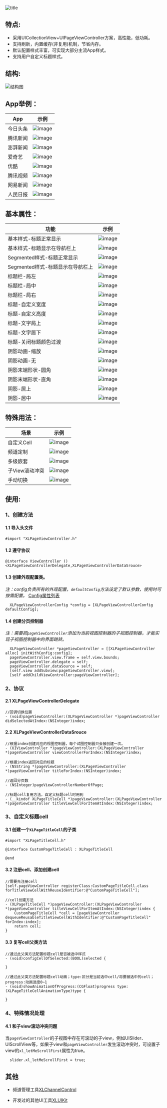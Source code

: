 ![title](https://github.com/mengxianliang/XLPageViewController/blob/master/Images/Image/title.png)

## 特点:

* 采用UICollectionView+UIPageViewController方案，高性能，低功耗。
* 支持刷新，内置缓存(非复用)机制，节省内存。
* 默认配置样式丰富，可实现大部分主流App样式。
* 支持用户自定义标题样式。

## 结构:

![结构图](https://github.com/mengxianliang/XLPageViewController/blob/master/Images/Image/structure.png)

## App举例：

| App | 示例 | 
| ---- | ---- | 
|今日头条|![image](https://github.com/mengxianliang/XLPageViewController/blob/master/Images/Gif/1-1.gif)|
|腾讯新闻|![image](https://github.com/mengxianliang/XLPageViewController/blob/master/Images/Gif/1-2.gif)|
|澎湃新闻|![image](https://github.com/mengxianliang/XLPageViewController/blob/master/Images/Gif/1-3.gif)|
|爱奇艺|![image](https://github.com/mengxianliang/XLPageViewController/blob/master/Images/Gif/1-4.gif)|
|优酷|![image](https://github.com/mengxianliang/XLPageViewController/blob/master/Images/Gif/1-5.gif)|
|腾讯视频|![image](https://github.com/mengxianliang/XLPageViewController/blob/master/Images/Gif/1-6.gif)|
|网易新闻|![image](https://github.com/mengxianliang/XLPageViewController/blob/master/Images/Gif/1-7.gif)|
|人民日报|![image](https://github.com/mengxianliang/XLPageViewController/blob/master/Images/Gif/1-8.gif)|

## 基本属性：

| 功能 | 示例 | 
| ---- | ---- | 
|基本样式-标题正常显示|![image](https://github.com/mengxianliang/XLPageViewController/blob/master/Images/Gif/2-1.gif)|
|基本样式-标题显示在导航栏上|![image](https://github.com/mengxianliang/XLPageViewController/blob/master/Images/Gif/2-2.gif)|
|Segmented样式-标题正常显示|![image](https://github.com/mengxianliang/XLPageViewController/blob/master/Images/Gif/2-3.gif)|
|Segmented样式-标题显示在导航栏上|![image](https://github.com/mengxianliang/XLPageViewController/blob/master/Images/Gif/2-4.gif)|
|标题栏-局左|![image](https://github.com/mengxianliang/XLPageViewController/blob/master/Images/Gif/2-5.gif)|
|标题栏-局中|![image](https://github.com/mengxianliang/XLPageViewController/blob/master/Images/Gif/2-6.gif)|
|标题栏-局右|![image](https://github.com/mengxianliang/XLPageViewController/blob/master/Images/Gif/2-7.gif)|
|标题-自定义宽度|![image](https://github.com/mengxianliang/XLPageViewController/blob/master/Images/Gif/2-8.gif)|
|标题-自定义高度|![image](https://github.com/mengxianliang/XLPageViewController/blob/master/Images/Gif/2-9.gif)|
|标题-文字局上|![image](https://github.com/mengxianliang/XLPageViewController/blob/master/Images/Gif/2-10.gif)|
|标题-文字居下|![image](https://github.com/mengxianliang/XLPageViewController/blob/master/Images/Gif/2-11.gif)|
|标题-关闭标题颜色过渡|![image](https://github.com/mengxianliang/XLPageViewController/blob/master/Images/Gif/2-12.gif)|
|阴影动画-缩放|![image](https://github.com/mengxianliang/XLPageViewController/blob/master/Images/Gif/2-13.gif)|
|阴影动画-无|![image](https://github.com/mengxianliang/XLPageViewController/blob/master/Images/Gif/2-14.gif)|
|阴影末端形状-圆角|![image](https://github.com/mengxianliang/XLPageViewController/blob/master/Images/Gif/2-15.gif)|
|阴影末端形状-直角|![image](https://github.com/mengxianliang/XLPageViewController/blob/master/Images/Gif/2-16.gif)|
|阴影-居上|![image](https://github.com/mengxianliang/XLPageViewController/blob/master/Images/Gif/2-17.gif)|
|阴影-居中|![image](https://github.com/mengxianliang/XLPageViewController/blob/master/Images/Gif/2-18.gif)|


## 特殊用法：

| 场景 | 示例 | 
| ---- | ---- | 
|自定义Cell|![image](https://github.com/mengxianliang/XLPageViewController/blob/master/Images/Gif/3-1.gif)|
|频道定制|![image](https://github.com/mengxianliang/XLPageViewController/blob/master/Images/Gif/3-2.gif)|
|多级嵌套|![image](https://github.com/mengxianliang/XLPageViewController/blob/master/Images/Gif/3-3.gif)|
|子View滚动冲突|![image](https://github.com/mengxianliang/XLPageViewController/blob/master/Images/Gif/3-4.gif)|
|手动切换|![image](https://github.com/mengxianliang/XLPageViewController/blob/master/Images/Gif/3-5.gif)|

## 使用:

### 1、创建方法

#### 1.1 导入头文件

```objc
#import "XLPageViewController.h"
```

#### 1.2 遵守协议

```objc
@interface ViewController ()<XLPageViewControllerDelegate,XLPageViewControllerDataSrouce>
```


#### 1.3 创建外观配置类。

*注：config负责所有的外观配置，```defaultConfig```方法设定了默认参数，使用时可按需配置。* [Config属性列表](https://github.com/mengxianliang/XLPageViewController/blob/master/ConfigPropertyList.md)

```objc
  XLPageViewControllerConfig *config = [XLPageViewControllerConfig defaultConfig];
```

#### 1.4 创建分页控制器

*注：需要把```pageViewController```添加为当前视图控制器的子视图控制器，才能实现子视图控制器中的界面跳转。*
  
```objc
  XLPageViewController *pageViewController = [[XLPageViewController alloc] initWithConfig:config];
  pageViewController.view.frame = self.view.bounds;
  pageViewController.delegate = self;
  pageViewController.dataSource = self;
  [self.view addSubview:pageViewController.view];
  [self addChildViewController:pageViewController];
```

### 2、协议

#### 2.1 XLPageViewControllerDelegate

```objc
//回调切换位置
- (void)pageViewController:(XLPageViewController *)pageViewController didSelectedAtIndex:(NSInteger)index;
```

#### 2.2 XLPageViewControllerDataSrouce

```objc
//根据index创建对应的视图控制器，每个试图控制器只会被创建一次。
- (UIViewController *)pageViewController:(XLPageViewController *)pageViewController viewControllerForIndex:(NSInteger)index;
```

```objc
//根据index返回对应的标题
- (NSString *)pageViewController:(XLPageViewController *)pageViewController titleForIndex:(NSInteger)index;
```

```objc
//返回分页数
- (NSInteger)pageViewControllerNumberOfPage;
```

```objc
//标题cell复用方法，自定义标题cell时用到
- (__kindof XLPageTitleCell *)pageViewController:(XLPageViewController *)pageViewController titleViewCellForItemAtIndex:(NSInteger)index;
```

### 3、自定义标题cell

#### 3.1 创建一个```XLPageTitleCell```的子类

```objc
#import "XLPageTitleCell.h"

@interface CustomPageTitleCell : XLPageTitleCell

@end
```

#### 3.2 注册cell、添加创建cell

```objc
//需要先注册cell
[self.pageViewController registerClass:CustomPageTitleCell.class forTitleViewCellWithReuseIdentifier:@"CustomPageTitleCell"];
```

```objc
//cell创建方法
- (XLPageTitleCell *)pageViewController:(XLPageViewController *)pageViewController titleViewCellForItemAtIndex:(NSInteger)index {
    CustomPageTitleCell *cell = [pageViewController dequeueReusableTitleViewCellWithIdentifier:@"CustomPageTitleCell" forIndex:index];
    return cell;
}
```

#### 3.3 复写cell父类方法

```objc
//通过此父类方法配置标题cell是否被选中样式
- (void)configCellOfSelected:(BOOL)selected {

}

//通过此父类方法配置标题cell动画；type:区分是当前选中cell/将要被选中的cell；progress:动画进度0~1
- (void)showAnimationOfProgress:(CGFloat)progress type:(XLPageTitleCellAnimationType)type {
    
}

```

### 4、特殊情况处理

#### 4.1 和子view滚动冲突问题

当```pageViewController```的子视图中存在可滚动的子view，例如UISlider、UIScrollView等，如果子view和```pageViewController```发生滚动冲突时，可设置子view的```xl_letMeScrollFirst```属性为true。

```objc
  slider.xl_letMeScrollFirst = true;
```

## 其他

* 频道管理工具[XLChannelControl](https://github.com/mengxianliang/XLChannelControl)

* 开发过的其他UI工具[XLUIKit](https://github.com/mengxianliang/XLUIKit)
